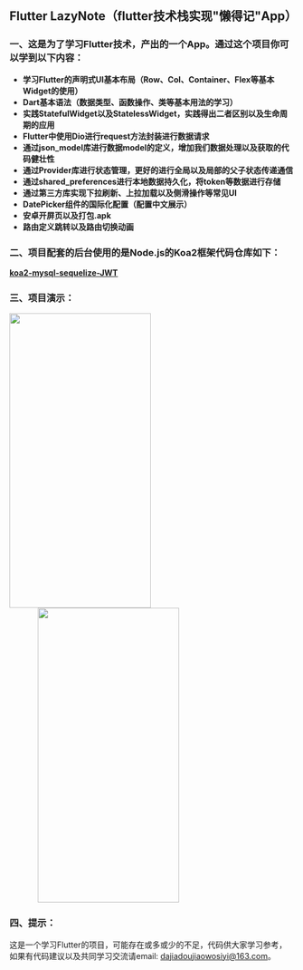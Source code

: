 ## Flutter LazyNote（flutter技术栈实现"懒得记"App）
### 一、这是为了学习Flutter技术，产出的一个App。通过这个项目你可以学到以下内容：
- **学习Flutter的声明式UI基本布局（Row、Col、Container、Flex等基本Widget的使用）**
- **Dart基本语法（数据类型、函数操作、类等基本用法的学习）**
- **实践StatefulWidget以及StatelessWidget，实践得出二者区别以及生命周期的应用**
- **Flutter中使用Dio进行request方法封装进行数据请求**
- **通过json_model库进行数据model的定义，增加我们数据处理以及获取的代码健壮性**
- **通过Provider库进行状态管理，更好的进行全局以及局部的父子状态传递通信**
- **通过shared_preferences进行本地数据持久化，将token等数据进行存储**
- **通过第三方库实现下拉刷新、上拉加载以及侧滑操作等常见UI**
- **DatePicker组件的国际化配置（配置中文展示）**
- **安卓开屏页以及打包.apk**
- **路由定义跳转以及路由切换动画**



### 二、项目配套的后台使用的是Node.js的Koa2框架代码仓库如下：
**[koa2-mysql-sequelize-JWT](https://github.com/ruralist-siyi/koa2-mysql-sequelize-JWT)**



### 三、项目演示：
 <img src="https://github.com/ruralist-siyi/flutter-lazyNote/blob/master/images/flutter-gif1.gif" width="250" height="520"/> <img src="https://github.com/ruralist-siyi/flutter-lazyNote/blob/master/images/flutter-gif2.gif" width="250" height="520" style="margin-left: 50px;"/>



### 四、提示：
这是一个学习Flutter的项目，可能存在或多或少的不足，代码供大家学习参考，如果有代码建议以及共同学习交流请email: dajiadoujiaowosiyi@163.com。